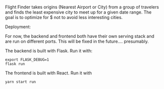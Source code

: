 Flight Finder takes origins (Nearest Airport or City) from a group of travelers and finds the least expensive city to meet up for a given date range. 
The goal is to optimize for $ not to avoid less interesting cities. 

Deployment:

For now, the backend and frontend both have their own serving stack and are run on different ports. This will be fixed in the future.... presumably.

The backend is built with Flask. Run it with:
```
export FLASK_DEBUG=1
flask run
```

The frontend is built with React. Run it with
```
yarn start run
```
